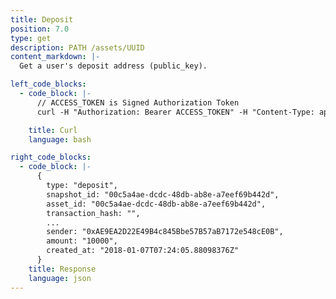 ```yaml
---
title: Deposit
position: 7.0
type: get
description: PATH /assets/UUID
content_markdown: |-
  Get a user's deposit address (public_key).

left_code_blocks:
  - code_block: |-
      // ACCESS_TOKEN is Signed Authorization Token
      curl -H "Authorization: Bearer ACCESS_TOKEN" -H "Content-Type: application/json" https://api.mixin.one/assets/c6d0c728-2624-429b-8e0d-d9d19b6592fa

    title: Curl
    language: bash

right_code_blocks:
  - code_block: |-
      {
        type: "deposit",
        snapshot_id: "00c5a4ae-dcdc-48db-ab8e-a7eef69b442d",
        asset_id: "00c5a4ae-dcdc-48db-ab8e-a7eef69b442d",
        transaction_hash: "",
        ...
        sender: "0xAE9EA2D22E49B4c845Bbe57B57aB7172e548cE0B",
        amount: "10000",
        created_at: "2018-01-07T07:24:05.88098376Z"
      }
    title: Response
    language: json
---
```

